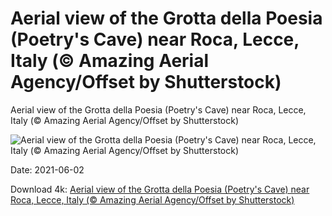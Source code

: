 # Aerial view of the Grotta della Poesia (Poetry's Cave) near Roca, Lecce, Italy (© Amazing Aerial Agency/Offset by Shutterstock)

Aerial view of the Grotta della Poesia (Poetry's Cave) near Roca, Lecce, Italy (© Amazing Aerial Agency/Offset by Shutterstock)

![Aerial view of the Grotta della Poesia (Poetry's Cave) near Roca, Lecce, Italy (© Amazing Aerial Agency/Offset by Shutterstock)](https://bing.com/th?id=OHR.PoetrysCave_EN-US8786875244_UHD.jpg&w=1024&h=576)

Date: 2021-06-02

Download 4k: [Aerial view of the Grotta della Poesia (Poetry's Cave) near Roca, Lecce, Italy (© Amazing Aerial Agency/Offset by Shutterstock)](https://bing.com/th?id=OHR.PoetrysCave_EN-US8786875244_UHD.jpg)

